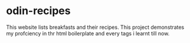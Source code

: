 # odin-recipes
This website lists breakfasts and their recipes.
This project demonstrates my profciency in thr html boilerplate and every tags i learnt till now.